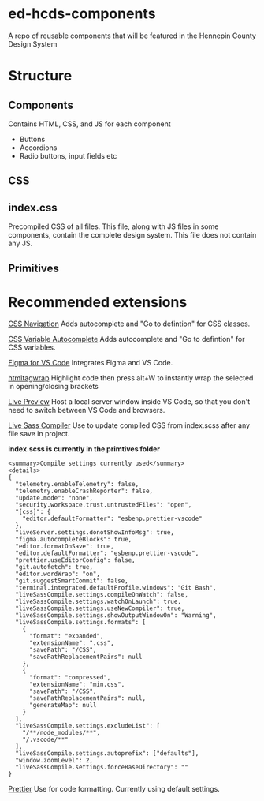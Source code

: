# ed-hcds-components

A repo of reusable components that will be featured in the Hennepin County Design System

# Structure

## Components

Contains HTML, CSS, and JS for each component

- Buttons
- Accordions
- Radio buttons, input fields
  etc

## CSS

## index.css

Precompiled CSS of all files. This file, along with JS files in some components, contain the complete design system. This file does not contain any JS.

## Primitives

# Recommended extensions

[CSS Navigation](https://marketplace.visualstudio.com/items?itemName=pucelle.vscode-css-navigation)
Adds autocomplete and "Go to defintion" for CSS classes.

[CSS Variable Autocomplete](https://marketplace.visualstudio.com/items?itemName=vunguyentuan.vscode-css-variables)
Adds autocomplete and "Go to defintion" for CSS variables.

[Figma for VS Code](https://marketplace.visualstudio.com/items?itemName=figma.figma-vscode-extension)
Integrates Figma and VS Code.

[htmltagwrap](https://marketplace.visualstudio.com/items?itemName=bradgashler.htmltagwrap)
Highlight code then press alt+W to instantly wrap the selected in opening/closing brackets

[Live Preview](https://marketplace.visualstudio.com/items?itemName=ms-vscode.live-server)
Host a local server window inside VS Code, so that you don't need to switch between VS Code and browsers.

[Live Sass Compiler](https://marketplace.visualstudio.com/items?itemName=ritwickdey.live-sass)
Use to update compiled CSS from index.scss after any file save in project.

**index.scss is currently in the primtives folder**

```
<summary>Compile settings currently used</summary>
<details>
{
  "telemetry.enableTelemetry": false,
  "telemetry.enableCrashReporter": false,
  "update.mode": "none",
  "security.workspace.trust.untrustedFiles": "open",
  "[css]": {
    "editor.defaultFormatter": "esbenp.prettier-vscode"
  },
  "liveServer.settings.donotShowInfoMsg": true,
  "figma.autocompleteBlocks": true,
  "editor.formatOnSave": true,
  "editor.defaultFormatter": "esbenp.prettier-vscode",
  "prettier.useEditorConfig": false,
  "git.autofetch": true,
  "editor.wordWrap": "on",
  "git.suggestSmartCommit": false,
  "terminal.integrated.defaultProfile.windows": "Git Bash",
  "liveSassCompile.settings.compileOnWatch": false,
  "liveSassCompile.settings.watchOnLaunch": true,
  "liveSassCompile.settings.useNewCompiler": true,
  "liveSassCompile.settings.showOutputWindowOn": "Warning",
  "liveSassCompile.settings.formats": [
    {
      "format": "expanded",
      "extensionName": ".css",
      "savePath": "/CSS",
      "savePathReplacementPairs": null
    },
    {
      "format": "compressed",
      "extensionName": "min.css",
      "savePath": "/CSS",
      "savePathReplacementPairs": null,
      "generateMap": null
    }
  ],
  "liveSassCompile.settings.excludeList": [
    "/**/node_modules/**",
    "/.vscode/**"
  ],
  "liveSassCompile.settings.autoprefix": ["defaults"],
  "window.zoomLevel": 2,
  "liveSassCompile.settings.forceBaseDirectory": ""
}
```

</details>

[Prettier](https://marketplace.visualstudio.com/items?itemName=esbenp.prettier-vscode)
Use for code formatting. Currently using default settings.
